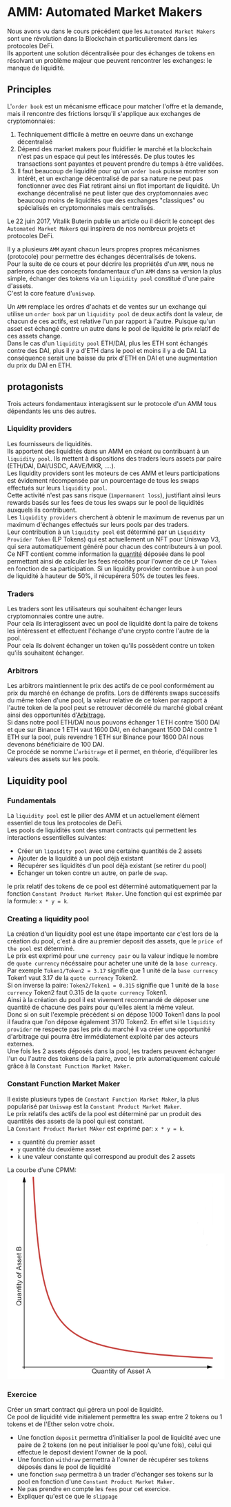 # AMM: Automated Market Makers

Nous avons vu dans le cours précédent que les `Automated Market Makers` sont une révolution dans la Blockchain et particulièrement dans les protocoles DeFi.  
Ils apportent une solution décentralisée pour des échanges de tokens en résolvant un problème majeur que peuvent rencontrer les exchanges: le manque de liquidité.

## Principles

L'`order book` est un mécanisme efficace pour matcher l'offre et la demande, mais il rencontre des frictions lorsqu'il s'applique aux exchanges de cryptomonnaies:

1. Techniquement difficile à mettre en oeuvre dans un exchange décentralisé
2. Dépend des market makers pour fluidifier le marché et la blockchain n'est pas un espace qui peut les intéressés. De plus toutes les transactions sont payantes et peuvent prendre du temps à être validées.
3. Il faut beaucoup de liquidité pour qu'un `order book` puisse montrer son intérêt, et un exchange décentralisé de par sa nature ne peut pas fonctionner avec des Fiat retirant ainsi un flot important de liquidité. Un exchange décentralisé ne peut lister que des cryptomonnaies avec beaucoup moins de liquidités que des exchanges "classiques" ou spécialisés en cryptomonnaies mais centralisés.

Le 22 juin 2017, Vitalik Buterin publie un article ou il décrit le concept des `Automated Market Maker`s qui inspirera de nos nombreux projets et protocoles DeFi.

Il y a plusieurs `AMM` ayant chacun leurs propres propres mécanismes (protocole) pour permettre des échanges décentralisés de tokens.  
Pour la suite de ce cours et pour décrire les propriétés d'un `AMM`, nous ne parlerons que des concepts fondamentaux d'un `AMM` dans sa version la plus simple, échanger des tokens via un `liquidity pool` constitué d'une paire d'assets.  
C'est la core feature d'`uniswap`.

Un `AMM` remplace les ordres d'achats et de ventes sur un exchange qui utilise un `order book` par un `liquidity pool` de deux actifs dont la valeur, de chacun de ces actifs, est relative l'un par rapport à l'autre.
Puisque qu'un asset est échangé contre un autre dans le pool de liquidité le prix relatif de ces assets change.  
Dans le cas d'un `liquidity pool` ETH/DAI, plus les ETH sont échangés contre des DAI, plus il y a d'ETH dans le pool et moins il y a de DAI. La conséquence serait une baisse du prix d'ETH en DAI et une augmentation du prix du DAI en ETH.

## protagonists

Trois acteurs fondamentaux interagissent sur le protocole d'un AMM tous dépendants les uns des autres.

### Liquidity providers

Les fournisseurs de liquidités.  
Ils apportent des liquidités dans un AMM en créant ou contribuant à un `liquidity pool`. Ils mettent à dispositions des traders leurs assets par paire (ETH/DAI, DAI/USDC, AAVE/MKR, ....).  
Les liquidity providers sont les moteurs de ces AMM et leurs participations est évidement récompensée par un pourcentage de tous les swaps effectués sur leurs `liquidity pool`.  
Cette activité n'est pas sans risque (`ìmpermanent loss`), justifiant ainsi leurs rewards basés sur les fees de tous les swaps sur le pool de liquidités auxquels ils contribuent.  
Les `liquidity providers` cherchent à obtenir le maximum de revenus par un maximum d'échanges effectués sur leurs pools par des traders.  
Leur contribution à un `liquidity pool` est déterminé par un `Liquidity Provider Token` (LP Tokens) qui est actuellement un NFT pour Uniswap V3, qui sera automatiquement généré pour chacun des contributeurs à un pool.  
Ce NFT contient comme information la [quantité](https://github.com/Uniswap/uniswap-v3-periphery/blob/main/contracts/NonfungiblePositionManager.sol#L45) déposée dans le pool permettant ainsi de calculer les fees récoltés pour l'owner de ce `LP Token` en fonction de sa participation. Si un liquidity provider contribue à un pool de liquidité à hauteur de 50%, il récupérera 50% de toutes les fees.

### Traders

Les traders sont les utilisateurs qui souhaitent échanger leurs cryptomonnaies contre une autre.  
Pour cela ils interagissent avec un pool de liquidité dont la paire de tokens les intéressent et effectuent l'échange d'une crypto contre l'autre de la pool.  
Pour cela ils doivent échanger un token qu'ils possèdent contre un token qu'ils souhaitent échanger.

### Arbitrors

Les arbitrors maintiennent le prix des actifs de ce pool conformément au prix du marché en échange de profits.
Lors de différents swaps successifs du même token d'une pool, la valeur relative de ce token par rapport à l'autre token de la pool peut se retrouver décorrélé du marché global créant ainsi des opportunités d'[Arbitrage](<https://fr.wikipedia.org/wiki/Arbitrage_(finance)>).  
Si dans notre pool ETH/DAI nous pouvons échanger 1 ETH contre 1500 DAI et que sur Binance 1 ETH vaut 1600 DAI, en échangeant 1500 DAI contre 1 ETH sur la pool, puis revendre 1 ETH sur Binance pour 1600 DAI nous devenons bénéficiaire de 100 DAI.  
Ce procédé se nomme L'`arbitrage` et il permet, en théorie, d'équilibrer les valeurs des assets sur les pools.

## Liquidity pool

### Fundamentals

La `liquidity pool` est le pilier des AMM et un actuellement élément essentiel de tous les protocoles de DeFi.  
Les pools de liquidités sont des smart contracts qui permettent les interactions essentielles suivantes:

- Créer un `liquidity pool` avec une certaine quantités de 2 assets
- Ajouter de la liquidité à un pool déjà existant
- Récupérer ses liquidités d'un pool déjà existant (se retirer du pool)
- Echanger un token contre un autre, on parle de `swap`.

le prix relatif des tokens de ce pool est déterminé automatiquement par la fonction `Constant Product Market Maker`. Une fonction qui est exprimée par la formule: `x * y = k`.

### Creating a liquidity pool

La création d'un liquidity pool est une étape importante car c'est lors de la création du pool, c'est à dire au premier deposit des assets, que le `price of the pool` est déterminé.  
Le prix est exprimé pour une `currency pair` ou la valeur indique le nombre de `quote currency` nécéssaire pour acheter une unité de la `base currency`.  
Par exemple `Token1/Token2 = 3.17` signifie que 1 unité de la `base currency` Token1 vaut 3.17 de la `quote currency` Token2.  
Si on inverse la paire: `Token2/Token1 = 0.315` signifie que 1 unité de la `base currency` Token2 faut 0.315 de la `quote currency` Token1.  
Ainsi à la création du pool il est vivement recommandé de déposer une quantité de chacune des pairs pour qu'elles aient la même valeur.  
Donc si on suit l'exemple précédent si on dépose 1000 Token1 dans la pool il faudra que l'on dépose également 3170 Token2. En effet si le `liquidity provider` ne respecte pas les prix du marché il va créer une opportunité d'arbitrage qui pourra être immédiatement exploité par des acteurs externes.  
Une fois les 2 assets déposés dans la pool, les traders peuvent échanger l'un ou l'autre des tokens de la paire, avec le prix automatiquement calculé grâce à la `Constant Function Market Maker`.

### Constant Function Market Maker

Il existe plusieurs types de `Constant Function Market Maker`, la plus popularisé par `Uniswap` est la `Constant Product Market Maker`.  
Le prix relatifs des actifs de la pool est déterminé par un produit des quantités des assets de la pool qui est constant.  
La `Constant Product Market MAker` est exprimé par: `x * y = k`.

- `x` quantité du premier asset
- `y` quantité du deuxième asset
- `k` une valeur constante qui correspond au produit des 2 assets

La courbe d'une CPMM:
![CPMM](../../res/CPMM.png)

### Exercice

Créer un smart contract qui gérera un pool de liquidité.  
Ce pool de liquidité vide initialement permettra les swap entre 2 tokens ou 1 tokens et de l'Ether selon votre choix.

- Une fonction `deposit` permettra d'initialiser la pool de liquidité avec une paire de 2 tokens (on ne peut initialiser le pool qu'une fois), celui qui effectue le deposit devient l'owner de la pool.
- Une fonction `withdraw` permettra à l'owner de récupérer ses tokens déposés dans le pool de liquidité
- une fonction `swap` permettra à un trader d'échanger ses tokens sur la pool en fonction d'une `Constant Product Market Maker`.
- Ne pas prendre en compte les `fees` pour cet exercice.
- Expliquer qu'est ce que le `slippage`
